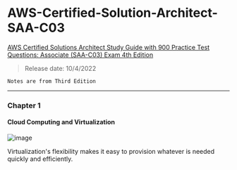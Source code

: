 # AWS-Certified-Solution-Architect-SAA-C03
[AWS Certified Solutions Architect Study Guide with 900 Practice Test Questions: Associate (SAA-C03) Exam 4th Edition](https://www.amazon.com/Certified-Solutions-Architect-Practice-Questions-dp-1119982626/dp/1119982626/ref=dp_ob_title_bk)
> Release date: 10/4/2022


`Notes are from Third Edition`

---

### Chapter 1
#### Cloud Computing and Virtualization

![image](https://user-images.githubusercontent.com/11463852/185354155-9948885a-11a5-481c-93dc-894043d6e72e.png)

Virtualization's flexibility makes it easy to provision whatever is needed quickly and efficiently.

